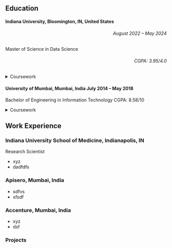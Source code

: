 ## Education
<h4> Indiana University, Bloomington, IN, United States</h4> <h6 align="right">August 2022 – May 2024</h6> 
Master of Science in Data Science <h6 align="right">CGPA: 3.95/4.0</h6>
<details>
  <summary>Coursework</summary>
  <ul>
    <li>Applied Machine Learning</li>
    <li>Applied Database Technologies</li>
    <li>Statistics</li>
    <li>Data Visualization</li>
    <li>Big Data Technologies</li>
    <li>Natural Language Processing</li>
    <li>Music Data Mining</li>
    <li>Social Media Informatics</li>
  </ul>
</details>

#### University of Mumbai, Mumbai, India					           	                 	                                                                                                    July 2014 – May 2018
Bachelor of Engineering in Information Technology					 	                  	                                                                                                          CGPA: 8.58/10 
<details>
<summary>Coursework</summary>
- Object Oriented Programming
- Data Structures and Algorthms
- Database Concepts
- Operating Systems
- Computer Networks
- Applied Mathematics
- Web Technologies
- Data Mining and Business Intelligence
- Artificial Intelligence
- Cloud Computing
- Software Engineering
- Virtual Reality
</details>

## Work Experience
### Indiana University School of Medicine, Indianapolis, IN
Research Scientist
- xyz
- dadfdfs

### Apisero, Mumbai, India
- sdfvs
- sfsdf

### Accenture, Mumbai, India
- xyz
- dsf

### Projects
